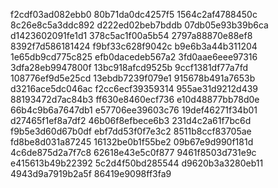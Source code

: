 f2cdf03ad082ebb0
80b71da0dc4257f5
1564c2af4788450c
8c26e8c5a3ddc892
d222ed02beb7bddb
07db05e93b39b6ca
d1423602091fe1d1
378c5ac1f00a5b54
2797a88870e88ef8
8392f7d586181424
f9bf33c628f9042c
b9e6b3a44b311204
1e65db9cd775c825
efb0dacedeb567a2
3fd0aae6eee97316
3dfa28eb9947800f
13bc918afcd9525b
9ccf1381df77a7fd
108776ef9d5e25cd
13ebdb7239f079e1
915678b491a7653b
d3216ace5dc046ac
f2cc6ecf39359314
955ae31d9212d439
88193472d7ac84b3
ff630e8460ecf736
e10d48877bb78d0e
66b4c9b6a7647db1
e57706ee39603c76
19def46271f34b01
d27465f1ef8a7df2
46b06f8efbece6b3
231d4c2a61f7bc6d
f9b5e3d60d67b0df
ebf7dd53f0f7e3c2
8511b8ccf83705ae
fd8be8d031a87245
16132be0b1f55be2
09b67e9d990f181d
4c6de875d2a7f7c8
62618e43e5c0f877
9461f8503d731e9c
e415613b49b22392
5c2d4f50bd285544
d9620b3a3280eb11
4943d9a7919b2a5f
86419e9098ff3fa9
